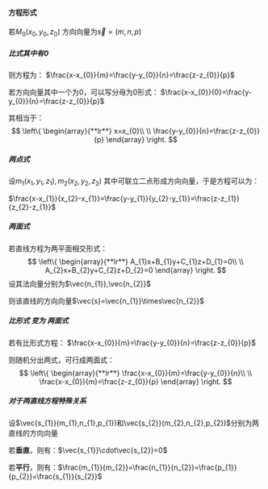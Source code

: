 #### 方程形式

若$M_{0}(x_{0},y_{0},z_{0})$
方向向量为$\vec{s}=(m,n,p)$
##### 比式其中有0
则方程为：
$\frac{x-x_{0}}{m}=\frac{y-y_{0}}{n}=\frac{z-z_{0}}{p}$

若方向向量其中一个为0，可以写分母为0形式：
$\frac{x-x_{0}}{0}=\frac{y-y_{0}}{n}=\frac{z-z_{0}}{p}$

其相当于：
$$
\left\{  
             \begin{array}{**lr**}  
x=x_{0}\\ \\
\frac{y-y_{0}}{n}=\frac{z-z_{0}}{p}
             \end{array}  
\right.  
$$

##### 两点式

设$m_{1}(x_{1},y_{1},z_{1}),m_{2}(x_{2},y_{2},z_{2})$
其中可联立二点形成方向向量，于是方程可以为：

$\frac{x-x_{1}}{x_{2}-x_{1}}=\frac{y-y_{1}}{y_{2}-y_{1}}=\frac{z-z_{1}}{z_{2}-z_{1}}$



##### 两面式
若直线方程为两平面相交形式：
$$
\left\{  
             \begin{array}{**lr**}  
A_{1}x+B_{1}y+C_{1}z+D_{1}=0\\ \\
A_{2}x+B_{2}y+C_{2}z+D_{2}=0
             \end{array}  
\right.  
$$
设其法向量分别为$\vec{n_{1}},\vec{n_{2}}$

则该直线的方向向量$\vec{s}=\vec{n_{1}}\times\vec{n_{2}}$


##### 比形式 变为 两面式
若有比形式方程：
$\frac{x-x_{0}}{m}=\frac{y-y_{0}}{n}=\frac{z-z_{0}}{p}$

则随机分出两式，可行成两面式：
$$
\left\{  
             \begin{array}{**lr**}  
\frac{x-x_{0}}{m}=\frac{y-y_{0}}{n}\\ \\
\frac{x-x_{0}}{m}=\frac{z-z_{0}}{p}
             \end{array}  
\right.  
$$

##### 对于两直线方程特殊关系

设$\vec{s_{1}}(m_{1},n_{1},p_{1})和\vec{s_{2}}(m_{2},n_{2},p_{2})$分别为两直线的方向向量

若**垂直**，则有：$\vec{s_{1}}\cdot\vec{s_{2}}=0$

若**平行**，则有：$\frac{m_{1}}{m_{2}}=\frac{n_{1}}{n_{2}}=\frac{p_{1}}{p_{2}}=\frac{s_{1}}{s_{2}}$



#### 